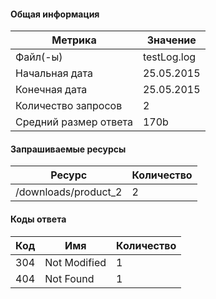 #### Общая информация
|Метрика|Значение|
| ------------ | ------------ |
|Файл(-ы)|testLog.log|
|Начальная дата|25.05.2015|
|Конечная дата|25.05.2015|
|Количество запросов|2|
|Средний размер ответа|170b|
#### Запрашиваемые ресурсы
|Ресурс|Количество|
| ------------ | ------------ |
|/downloads/product_2|2|
#### Коды ответа
|Код|Имя|Количество|
| ------------ | ------------ | ------------ |
|304|Not Modified|1|
|404|Not Found|1|
